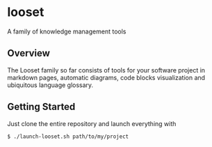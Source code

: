 # looset
A family of knowledge management tools

## Overview
The Looset family so far consists of tools for your software project in markdown pages, automatic&nbsp;diagrams, code blocks visualization and ubiquitous language glossary.

## Getting Started
Just clone the entire repository and launch everything with

```bash
$ ./launch-looset.sh path/to/my/project
```
